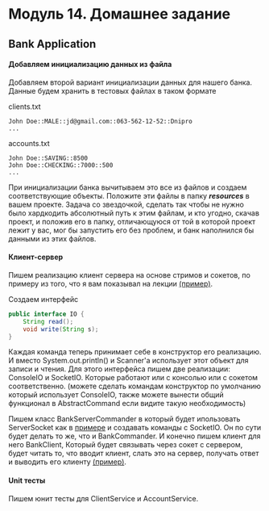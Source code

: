 # Модуль 14. Домашнее задание

## Bank Application

#### Добавляем инициализацию данных из файла
 
Добавляем второй вариант инициализации данных для нашего банка. Данные будем хранить в тестовых файлах в таком формате

clients.txt

    John Doe::MALE::jd@gmail.com::063-562-12-52::Dnipro
    ...

accounts.txt

    John Doe::SAVING::8500
    John Doe::CHECKING::7000::500
    ...

При инициализации банка вычитываем это все из файлов и создаем соответствующие объекты.
Положите эти файлы в папку ***resources*** в вашем проекте.
Задача со звездочкой, сделать так чтобы не нужно было хардкодить абсолютный путь к этим файлам,
и кто угодно, скачав проект, и положив его в папку, отличающуюся от той в которой проект лежит у вас, мог бы запустить его без проблем,
и банк наполнился бы данными из этих файлов.

#### Клиент-сервер

Пишем реализацию клиент сервера на основе стримов и сокетов, по примеру из того, что я вам показывал на лекции [(пример)](https://github.com/spalah-java/java-language-basics/tree/master/src/ua/spalah/io/sockets).

Создаем интерфейс

```java
public interface IO {
    String read();
    void write(String s);
}
```

Каждая команда теперь принимает себе в конструктор его реализацию.
И вместо System.out.println() и Scanner'а использует этот объект для записи и чтения.
Для этого интерфейса пишем две реализации: ConsoleIO и SocketIO. Которые работают или с консолью или с сокетом соответственно.
(можете сделать командам конструктор по умолчанию который использует ConsoleIO, также можете вынести общий функционал в AbstractCommand если видите такую необходимость)

Пишем класс BankServerCommander в который будет ипользовать ServerSocket как в [примере](https://github.com/spalah-java/java-language-basics/blob/master/src/ua/spalah/io/sockets/Server.java) и создавать команды с SocketIO. Он по сути будет делать то же, что и BankCommander.
И конечно пишем клиент для него BankClient, Который будет связывать через сокет с сервером, будет читать то, что вводит клиент, слать это на сервер, получать ответ и выводить его клиенту [(пример)](https://github.com/spalah-java/java-language-basics/blob/master/src/ua/spalah/io/sockets/Client.java).



#### Unit тесты

Пишем юнит тесты для ClientService и AccountService.